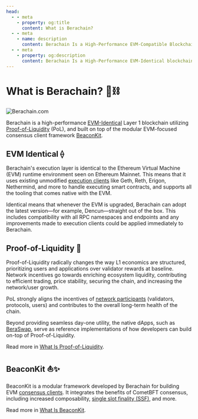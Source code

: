 ```yaml
---
head:
  - - meta
    - property: og:title
      content: What is Berachain?
  - - meta
    - name: description
      content: Berachain Is a High-Performance EVM-Compatible Blockchain Built on Proof-of-Liquidity Consensus
  - - meta
    - property: og:description
      content: Berachain Is a High-Performance EVM-Identical blockchain built on Proof-of-Liquidity, and supported by the BeaconKit framework.
---
```


<script setup>
  import config from '@berachain/config/constants.json';
</script>

# What is Berachain? :bear::chains:

<a :href="config.websites.foundation.url">

![Berachain.com](/assets/berachaindotcom.png)

</a>

Berachain is a high-performance [EVM-Identical](#berachain-evm-identical-⟠) Layer 1 blockchain utilizing [Proof-of-Liquidity](#proof-of-liquidity-🤝) (PoL), and built on top of the modular EVM-focused consensus client framework [BeaconKit](#beaconkit-⛵✨).

## EVM Identical ⟠

Berachain's execution layer is identical to the Ethereum Virtual Machine (EVM) runtime environment seen on Ethereum Mainnet. This means that it uses existing unmodified [execution clients](/learn/help/glossary#execution-client) like Geth, Reth, Erigon, Nethermind, and more to handle executing smart contracts, and supports all the tooling that comes native with the EVM.

Identical means that whenever the EVM is upgraded, Berachain can adopt the latest version—for example, Dencun—straight out of the box. This includes compatibility with all RPC namespaces and endpoints and any improvements made to execution clients could be applied immediately to Berachain.

## Proof-of-Liquidity 🤝

Proof-of-Liquidity radically changes the way L1 economics are structured, prioritizing users
and applications over validator rewards at baseline. Network incentives go towards enriching ecosystem liquidity, contributing to efficient trading, price stability, securing the chain, and increasing the network/user growth.

PoL strongly aligns the incentives of [network participants](/learn/pol/participants) (validators, protocols, users) and contributes to the overall long-term health of the chain.

Beyond providing seamless day-one utility, the native dApps, such as [BeraSwap](/learn/dapps/beraswap), serve as reference implementations of how developers can build on-top of Proof-of-Liquidity.

Read more in [What Is Proof-of-Liquidity](/learn/what-is-proof-of-liquidity).

## BeaconKit ⛵✨

BeaconKit is a modular framework developed by Berachain for building EVM [consensus clients](/learn/help/glossary#consensus-client). It integrates the benefits of CometBFT consensus, including increased composability, [single slot finality (SSF)](https://ethereum.org/en/roadmap/single-slot-finality/), and more.

Read more in [What Is BeaconKit](/learn/what-is-beaconkit).
